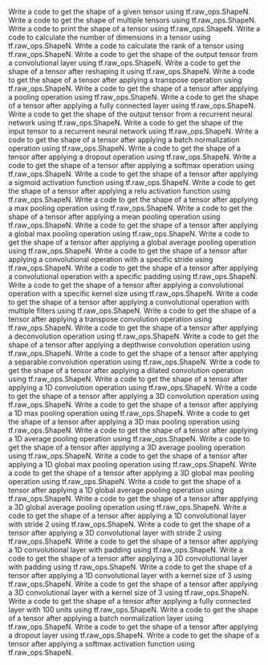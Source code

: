 Write a code to get the shape of a given tensor using tf.raw_ops.ShapeN.
Write a code to get the shape of multiple tensors using tf.raw_ops.ShapeN.
Write a code to print the shape of a tensor using tf.raw_ops.ShapeN.
Write a code to calculate the number of dimensions in a tensor using tf.raw_ops.ShapeN.
Write a code to calculate the rank of a tensor using tf.raw_ops.ShapeN.
Write a code to get the shape of the output tensor from a convolutional layer using tf.raw_ops.ShapeN.
Write a code to get the shape of a tensor after reshaping it using tf.raw_ops.ShapeN.
Write a code to get the shape of a tensor after applying a transpose operation using tf.raw_ops.ShapeN.
Write a code to get the shape of a tensor after applying a pooling operation using tf.raw_ops.ShapeN.
Write a code to get the shape of a tensor after applying a fully connected layer using tf.raw_ops.ShapeN.
Write a code to get the shape of the output tensor from a recurrent neural network using tf.raw_ops.ShapeN.
Write a code to get the shape of the input tensor to a recurrent neural network using tf.raw_ops.ShapeN.
Write a code to get the shape of a tensor after applying a batch normalization operation using tf.raw_ops.ShapeN.
Write a code to get the shape of a tensor after applying a dropout operation using tf.raw_ops.ShapeN.
Write a code to get the shape of a tensor after applying a softmax operation using tf.raw_ops.ShapeN.
Write a code to get the shape of a tensor after applying a sigmoid activation function using tf.raw_ops.ShapeN.
Write a code to get the shape of a tensor after applying a relu activation function using tf.raw_ops.ShapeN.
Write a code to get the shape of a tensor after applying a max pooling operation using tf.raw_ops.ShapeN.
Write a code to get the shape of a tensor after applying a mean pooling operation using tf.raw_ops.ShapeN.
Write a code to get the shape of a tensor after applying a global max pooling operation using tf.raw_ops.ShapeN.
Write a code to get the shape of a tensor after applying a global average pooling operation using tf.raw_ops.ShapeN.
Write a code to get the shape of a tensor after applying a convolutional operation with a specific stride using tf.raw_ops.ShapeN.
Write a code to get the shape of a tensor after applying a convolutional operation with a specific padding using tf.raw_ops.ShapeN.
Write a code to get the shape of a tensor after applying a convolutional operation with a specific kernel size using tf.raw_ops.ShapeN.
Write a code to get the shape of a tensor after applying a convolutional operation with multiple filters using tf.raw_ops.ShapeN.
Write a code to get the shape of a tensor after applying a transpose convolution operation using tf.raw_ops.ShapeN.
Write a code to get the shape of a tensor after applying a deconvolution operation using tf.raw_ops.ShapeN.
Write a code to get the shape of a tensor after applying a depthwise convolution operation using tf.raw_ops.ShapeN.
Write a code to get the shape of a tensor after applying a separable convolution operation using tf.raw_ops.ShapeN.
Write a code to get the shape of a tensor after applying a dilated convolution operation using tf.raw_ops.ShapeN.
Write a code to get the shape of a tensor after applying a 1D convolution operation using tf.raw_ops.ShapeN.
Write a code to get the shape of a tensor after applying a 3D convolution operation using tf.raw_ops.ShapeN.
Write a code to get the shape of a tensor after applying a 1D max pooling operation using tf.raw_ops.ShapeN.
Write a code to get the shape of a tensor after applying a 3D max pooling operation using tf.raw_ops.ShapeN.
Write a code to get the shape of a tensor after applying a 1D average pooling operation using tf.raw_ops.ShapeN.
Write a code to get the shape of a tensor after applying a 3D average pooling operation using tf.raw_ops.ShapeN.
Write a code to get the shape of a tensor after applying a 1D global max pooling operation using tf.raw_ops.ShapeN.
Write a code to get the shape of a tensor after applying a 3D global max pooling operation using tf.raw_ops.ShapeN.
Write a code to get the shape of a tensor after applying a 1D global average pooling operation using tf.raw_ops.ShapeN.
Write a code to get the shape of a tensor after applying a 3D global average pooling operation using tf.raw_ops.ShapeN.
Write a code to get the shape of a tensor after applying a 1D convolutional layer with stride 2 using tf.raw_ops.ShapeN.
Write a code to get the shape of a tensor after applying a 3D convolutional layer with stride 2 using tf.raw_ops.ShapeN.
Write a code to get the shape of a tensor after applying a 1D convolutional layer with padding using tf.raw_ops.ShapeN.
Write a code to get the shape of a tensor after applying a 3D convolutional layer with padding using tf.raw_ops.ShapeN.
Write a code to get the shape of a tensor after applying a 1D convolutional layer with a kernel size of 3 using tf.raw_ops.ShapeN.
Write a code to get the shape of a tensor after applying a 3D convolutional layer with a kernel size of 3 using tf.raw_ops.ShapeN.
Write a code to get the shape of a tensor after applying a fully connected layer with 100 units using tf.raw_ops.ShapeN.
Write a code to get the shape of a tensor after applying a batch normalization layer using tf.raw_ops.ShapeN.
Write a code to get the shape of a tensor after applying a dropout layer using tf.raw_ops.ShapeN.
Write a code to get the shape of a tensor after applying a softmax activation function using tf.raw_ops.ShapeN.